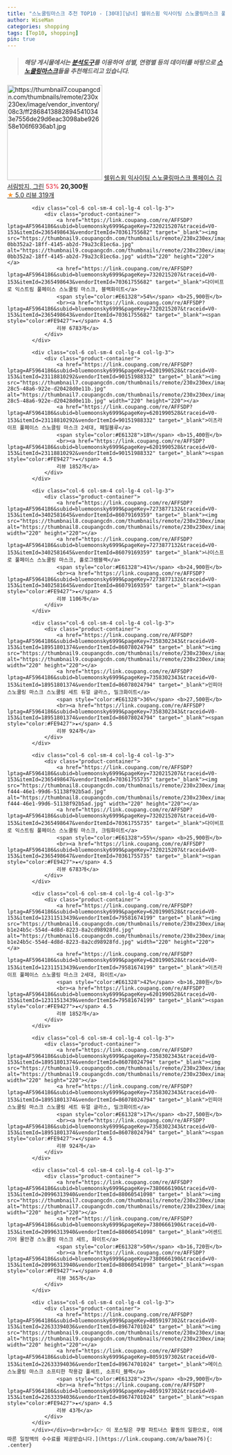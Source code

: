 ```yaml
---
title: "스노쿨링마스크 추천 TOP10 - [30대][남녀] 쉘위스윔 익사이팅 스노쿨링마스크 풀페이스 김서림방지, 그린"
author: WiseMan
categories: shopping
tags: [Top10, shopping]
pin: true
---
```


> ##### 해당 게시물에서는 [**분석도구**](https://itemscout.io/)를 이용하여 **성별**, **연령별** 등의 데이터를 바탕으로 [**스노쿨링마스크**](https://link.coupang.com/a/baae76)들을 추천해드리고 있습니다.
<div class="container"><div class="row">
            <div class="col-6 col-sm-4 col-lg-4 col-lg-3">
                <div class="product-container">
                    <a href="https://link.coupang.com/re/AFFSDP?lptag=AF5964186&subid=bluemoonsky6999&pageKey=8113837978&traceid=V0-153&itemId=22991909207&vendorItemId=90148550663" target="_blank"><img src="https://thumbnail7.coupangcdn.com/thumbnails/remote/230x230ex/image/vendor_inventory/08c3/ff28684138828945410343e7556de29d6eac3098abe92658e106f6936ab1.jpg" alt="https://thumbnail7.coupangcdn.com/thumbnails/remote/230x230ex/image/vendor_inventory/08c3/ff28684138828945410343e7556de29d6eac3098abe92658e106f6936ab1.jpg" width="220" height="220"></a>
                    <a href="https://link.coupang.com/re/AFFSDP?lptag=AF5964186&subid=bluemoonsky6999&pageKey=8113837978&traceid=V0-153&itemId=22991909207&vendorItemId=90148550663" target="_blank">쉘위스윔 익사이팅 스노쿨링마스크 풀페이스 김서림방지, 그린</a>
                    <span style="color:#E61328">53%</span> <b>20,300원</b>
                    <br><a href="https://link.coupang.com/re/AFFSDP?lptag=AF5964186&subid=bluemoonsky6999&pageKey=8113837978&traceid=V0-153&itemId=22991909207&vendorItemId=90148550663" target="_blank"><span style="color:#FE9427">★</span> 5.0
                    리뷰 319개</a>
                </div>
            </div>
            
            <div class="col-6 col-sm-4 col-lg-4 col-lg-3">
                <div class="product-container">
                    <a href="https://link.coupang.com/re/AFFSDP?lptag=AF5964186&subid=bluemoonsky6999&pageKey=7320215207&traceid=V0-153&itemId=2365498643&vendorItemId=70361755682" target="_blank"><img src="https://thumbnail9.coupangcdn.com/thumbnails/remote/230x230ex/image/retail/images/644695612119144-0bb352a2-18ff-4145-ab2d-79a23c81ec6a.jpg" alt="https://thumbnail9.coupangcdn.com/thumbnails/remote/230x230ex/image/retail/images/644695612119144-0bb352a2-18ff-4145-ab2d-79a23c81ec6a.jpg" width="220" height="220"></a>
                    <a href="https://link.coupang.com/re/AFFSDP?lptag=AF5964186&subid=bluemoonsky6999&pageKey=7320215207&traceid=V0-153&itemId=2365498643&vendorItemId=70361755682" target="_blank">다이비프로 익스트림 풀페이스 스노쿨링 마스크, 블랙화이트</a>
                    <span style="color:#E61328">54%</span> <b>25,900원</b>
                    <br><a href="https://link.coupang.com/re/AFFSDP?lptag=AF5964186&subid=bluemoonsky6999&pageKey=7320215207&traceid=V0-153&itemId=2365498643&vendorItemId=70361755682" target="_blank"><span style="color:#FE9427">★</span> 4.5
                    리뷰 6783개</a>
                </div>
            </div>
            
            <div class="col-6 col-sm-4 col-lg-4 col-lg-3">
                <div class="product-container">
                    <a href="https://link.coupang.com/re/AFFSDP?lptag=AF5964186&subid=bluemoonsky6999&pageKey=6201990528&traceid=V0-153&itemId=23118810292&vendorItemId=90151988332" target="_blank"><img src="https://thumbnail7.coupangcdn.com/thumbnails/remote/230x230ex/image/retail/images/2024/05/31/18/6/bbb8cf28-28c5-48a6-922e-d20428d0e11b.jpg" alt="https://thumbnail7.coupangcdn.com/thumbnails/remote/230x230ex/image/retail/images/2024/05/31/18/6/bbb8cf28-28c5-48a6-922e-d20428d0e11b.jpg" width="220" height="220"></a>
                    <a href="https://link.coupang.com/re/AFFSDP?lptag=AF5964186&subid=bluemoonsky6999&pageKey=6201990528&traceid=V0-153&itemId=23118810292&vendorItemId=90151988332" target="_blank">이츠라이프 풀페이스 스노클링 마스크 2세대, 페일블루</a>
                    <span style="color:#E61328">18%</span> <b>15,400원</b>
                    <br><a href="https://link.coupang.com/re/AFFSDP?lptag=AF5964186&subid=bluemoonsky6999&pageKey=6201990528&traceid=V0-153&itemId=23118810292&vendorItemId=90151988332" target="_blank"><span style="color:#FE9427">★</span> 4.5
                    리뷰 1852개</a>
                </div>
            </div>
            
            <div class="col-6 col-sm-4 col-lg-4 col-lg-3">
                <div class="product-container">
                    <a href="https://link.coupang.com/re/AFFSDP?lptag=AF5964186&subid=bluemoonsky6999&pageKey=7273877132&traceid=V0-153&itemId=3402581645&vendorItemId=86079169359" target="_blank"><img src="https://thumbnail8.coupangcdn.com/thumbnails/remote/230x230ex/image/vendor_inventory/d44a/2d7d56e6be6f706637ba4616f940efd54b1ed488fcac1e516c5d191d7384.jpg" alt="https://thumbnail8.coupangcdn.com/thumbnails/remote/230x230ex/image/vendor_inventory/d44a/2d7d56e6be6f706637ba4616f940efd54b1ed488fcac1e516c5d191d7384.jpg" width="220" height="220"></a>
                    <a href="https://link.coupang.com/re/AFFSDP?lptag=AF5964186&subid=bluemoonsky6999&pageKey=7273877132&traceid=V0-153&itemId=3402581645&vendorItemId=86079169359" target="_blank">나이스프로 풀페이스 스노쿨링 마스크, 홀로그램블랙</a>
                    <span style="color:#E61328">41%</span> <b>24,900원</b>
                    <br><a href="https://link.coupang.com/re/AFFSDP?lptag=AF5964186&subid=bluemoonsky6999&pageKey=7273877132&traceid=V0-153&itemId=3402581645&vendorItemId=86079169359" target="_blank"><span style="color:#FE9427">★</span> 4.5
                    리뷰 1106개</a>
                </div>
            </div>
            
            <div class="col-6 col-sm-4 col-lg-4 col-lg-3">
                <div class="product-container">
                    <a href="https://link.coupang.com/re/AFFSDP?lptag=AF5964186&subid=bluemoonsky6999&pageKey=7358302343&traceid=V0-153&itemId=18951801374&vendorItemId=86078024794" target="_blank"><img src="https://thumbnail9.coupangcdn.com/thumbnails/remote/230x230ex/image/vendor_inventory/98e4/e0d603379c01d9d000a0bd903856364562c87c2be9f7d5b8f405932de672.jpg" alt="https://thumbnail9.coupangcdn.com/thumbnails/remote/230x230ex/image/vendor_inventory/98e4/e0d603379c01d9d000a0bd903856364562c87c2be9f7d5b8f405932de672.jpg" width="220" height="220"></a>
                    <a href="https://link.coupang.com/re/AFFSDP?lptag=AF5964186&subid=bluemoonsky6999&pageKey=7358302343&traceid=V0-153&itemId=18951801374&vendorItemId=86078024794" target="_blank">인피아 스노쿨링 마스크 스노쿨링 세트 듀얼 글라스, 밀크화이트</a>
                    <span style="color:#E61328">36%</span> <b>27,500원</b>
                    <br><a href="https://link.coupang.com/re/AFFSDP?lptag=AF5964186&subid=bluemoonsky6999&pageKey=7358302343&traceid=V0-153&itemId=18951801374&vendorItemId=86078024794" target="_blank"><span style="color:#FE9427">★</span> 4.5
                    리뷰 924개</a>
                </div>
            </div>
            
            <div class="col-6 col-sm-4 col-lg-4 col-lg-3">
                <div class="product-container">
                    <a href="https://link.coupang.com/re/AFFSDP?lptag=AF5964186&subid=bluemoonsky6999&pageKey=7320215207&traceid=V0-153&itemId=2365498647&vendorItemId=70361755735" target="_blank"><img src="https://thumbnail8.coupangcdn.com/thumbnails/remote/230x230ex/image/retail/images/2020/03/06/17/9/98ed949d-f444-46e1-99d6-51138f92b5ad.jpg" alt="https://thumbnail8.coupangcdn.com/thumbnails/remote/230x230ex/image/retail/images/2020/03/06/17/9/98ed949d-f444-46e1-99d6-51138f92b5ad.jpg" width="220" height="220"></a>
                    <a href="https://link.coupang.com/re/AFFSDP?lptag=AF5964186&subid=bluemoonsky6999&pageKey=7320215207&traceid=V0-153&itemId=2365498647&vendorItemId=70361755735" target="_blank">다이비프로 익스트림 풀페이스 스노쿨링 마스크, 크림화이트</a>
                    <span style="color:#E61328">55%</span> <b>25,900원</b>
                    <br><a href="https://link.coupang.com/re/AFFSDP?lptag=AF5964186&subid=bluemoonsky6999&pageKey=7320215207&traceid=V0-153&itemId=2365498647&vendorItemId=70361755735" target="_blank"><span style="color:#FE9427">★</span> 4.5
                    리뷰 6783개</a>
                </div>
            </div>
            
            <div class="col-6 col-sm-4 col-lg-4 col-lg-3">
                <div class="product-container">
                    <a href="https://link.coupang.com/re/AFFSDP?lptag=AF5964186&subid=bluemoonsky6999&pageKey=6201990528&traceid=V0-153&itemId=12311513439&vendorItemId=79581674199" target="_blank"><img src="https://thumbnail6.coupangcdn.com/thumbnails/remote/230x230ex/image/retail/images/197173187227124-b1e24b5c-554d-4d8d-8223-8a2cd98928fd.jpg" alt="https://thumbnail6.coupangcdn.com/thumbnails/remote/230x230ex/image/retail/images/197173187227124-b1e24b5c-554d-4d8d-8223-8a2cd98928fd.jpg" width="220" height="220"></a>
                    <a href="https://link.coupang.com/re/AFFSDP?lptag=AF5964186&subid=bluemoonsky6999&pageKey=6201990528&traceid=V0-153&itemId=12311513439&vendorItemId=79581674199" target="_blank">이츠라이프 풀페이스 스노쿨링 마스크 2세대, 화이트</a>
                    <span style="color:#E61328">42%</span> <b>16,280원</b>
                    <br><a href="https://link.coupang.com/re/AFFSDP?lptag=AF5964186&subid=bluemoonsky6999&pageKey=6201990528&traceid=V0-153&itemId=12311513439&vendorItemId=79581674199" target="_blank"><span style="color:#FE9427">★</span> 4.5
                    리뷰 1852개</a>
                </div>
            </div>
            
            <div class="col-6 col-sm-4 col-lg-4 col-lg-3">
                <div class="product-container">
                    <a href="https://link.coupang.com/re/AFFSDP?lptag=AF5964186&subid=bluemoonsky6999&pageKey=7358302343&traceid=V0-153&itemId=18951801374&vendorItemId=86078024794" target="_blank"><img src="https://thumbnail9.coupangcdn.com/thumbnails/remote/230x230ex/image/vendor_inventory/98e4/e0d603379c01d9d000a0bd903856364562c87c2be9f7d5b8f405932de672.jpg" alt="https://thumbnail9.coupangcdn.com/thumbnails/remote/230x230ex/image/vendor_inventory/98e4/e0d603379c01d9d000a0bd903856364562c87c2be9f7d5b8f405932de672.jpg" width="220" height="220"></a>
                    <a href="https://link.coupang.com/re/AFFSDP?lptag=AF5964186&subid=bluemoonsky6999&pageKey=7358302343&traceid=V0-153&itemId=18951801374&vendorItemId=86078024794" target="_blank">인피아 스노쿨링 마스크 스노쿨링 세트 듀얼 글라스, 밀크화이트</a>
                    <span style="color:#E61328">17%</span> <b>27,500원</b>
                    <br><a href="https://link.coupang.com/re/AFFSDP?lptag=AF5964186&subid=bluemoonsky6999&pageKey=7358302343&traceid=V0-153&itemId=18951801374&vendorItemId=86078024794" target="_blank"><span style="color:#FE9427">★</span> 4.5
                    리뷰 924개</a>
                </div>
            </div>
            
            <div class="col-6 col-sm-4 col-lg-4 col-lg-3">
                <div class="product-container">
                    <a href="https://link.coupang.com/re/AFFSDP?lptag=AF5964186&subid=bluemoonsky6999&pageKey=7380666190&traceid=V0-153&itemId=20996313940&vendorItemId=88060541098" target="_blank"><img src="https://thumbnail7.coupangcdn.com/thumbnails/remote/230x230ex/image/vendor_inventory/c805/c23b418e3b9438f6e29af0d0762c6b3f77406ac2e6cb0160fc48ed8d8d04.png" alt="https://thumbnail7.coupangcdn.com/thumbnails/remote/230x230ex/image/vendor_inventory/c805/c23b418e3b9438f6e29af0d0762c6b3f77406ac2e6cb0160fc48ed8d8d04.png" width="220" height="220"></a>
                    <a href="https://link.coupang.com/re/AFFSDP?lptag=AF5964186&subid=bluemoonsky6999&pageKey=7380666190&traceid=V0-153&itemId=20996313940&vendorItemId=88060541098" target="_blank">어센드기어 물안경 스노쿨링 마스크 세트, 화이트</a>
                    <span style="color:#E61328">50%</span> <b>16,720원</b>
                    <br><a href="https://link.coupang.com/re/AFFSDP?lptag=AF5964186&subid=bluemoonsky6999&pageKey=7380666190&traceid=V0-153&itemId=20996313940&vendorItemId=88060541098" target="_blank"><span style="color:#FE9427">★</span> 4.0
                    리뷰 365개</a>
                </div>
            </div>
            
            <div class="col-6 col-sm-4 col-lg-4 col-lg-3">
                <div class="product-container">
                    <a href="https://link.coupang.com/re/AFFSDP?lptag=AF5964186&subid=bluemoonsky6999&pageKey=8059197302&traceid=V0-153&itemId=22633394036&vendorItemId=89674701024" target="_blank"><img src="https://thumbnail9.coupangcdn.com/thumbnails/remote/230x230ex/image/vendor_inventory/aee3/c6a9d90bda26101b5c62edc46f6a24da1b1859ad6073e977b2f201478a78.jpg" alt="https://thumbnail9.coupangcdn.com/thumbnails/remote/230x230ex/image/vendor_inventory/aee3/c6a9d90bda26101b5c62edc46f6a24da1b1859ad6073e977b2f201478a78.jpg" width="220" height="220"></a>
                    <a href="https://link.coupang.com/re/AFFSDP?lptag=AF5964186&subid=bluemoonsky6999&pageKey=8059197302&traceid=V0-153&itemId=22633394036&vendorItemId=89674701024" target="_blank">메이스 스노쿨링 마스크 소프티한 착용감 풀세트, 소프티_블랙</a>
                    <span style="color:#E61328">23%</span> <b>29,900원</b>
                    <br><a href="https://link.coupang.com/re/AFFSDP?lptag=AF5964186&subid=bluemoonsky6999&pageKey=8059197302&traceid=V0-153&itemId=22633394036&vendorItemId=89674701024" target="_blank"><span style="color:#FE9427">★</span> 4.5
                    리뷰 43개</a>
                </div>
            </div>
            </div></div><br><br>[👉 이 포스팅은 쿠팡 파트너스 활동의 일환으로, 이에 따른 일정액의 수수료를 제공받습니다.](https://link.coupang.com/a/baae76){: .center}